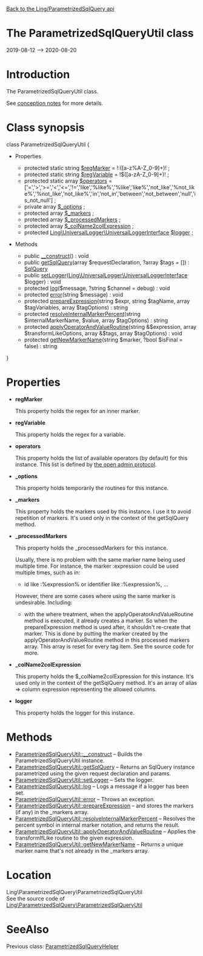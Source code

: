 [Back to the Ling/ParametrizedSqlQuery api](https://github.com/lingtalfi/ParametrizedSqlQuery/blob/master/doc/api/Ling/ParametrizedSqlQuery.md)



The ParametrizedSqlQueryUtil class
================
2019-08-12 --> 2020-08-20






Introduction
============

The ParametrizedSqlQueryUtil class.

See [conception notes](https://github.com/lingtalfi/ParametrizedSqlQuery/blob/master/doc/pages/conception-notes.md) for more details.



Class synopsis
==============


class <span class="pl-k">ParametrizedSqlQueryUtil</span>  {

- Properties
    - protected static string [$regMarker](#property-regMarker) = !:([a-z%A-Z_0-9]+)! ;
    - protected static string [$regVariable](#property-regVariable) = !\$([a-zA-Z_0-9]+)! ;
    - protected static array [$operators](#property-operators) = ['=','>','>=','<','<=','!=','like','%like%','%like','like%','not_like','%not_like%','%not_like','not_like%','in','not_in','between','not_between','null','is_not_null'] ;
    - private array [$_options](#property-_options) ;
    - protected array [$_markers](#property-_markers) ;
    - protected array [$_processedMarkers](#property-_processedMarkers) ;
    - protected array [$_colName2colExpression](#property-_colName2colExpression) ;
    - protected [Ling\UniversalLogger\UniversalLoggerInterface](https://github.com/lingtalfi/UniversalLogger/blob/master/UniversalLoggerInterface.php) [$logger](#property-logger) ;

- Methods
    - public [__construct](https://github.com/lingtalfi/ParametrizedSqlQuery/blob/master/doc/api/Ling/ParametrizedSqlQuery/ParametrizedSqlQueryUtil/__construct.md)() : void
    - public [getSqlQuery](https://github.com/lingtalfi/ParametrizedSqlQuery/blob/master/doc/api/Ling/ParametrizedSqlQuery/ParametrizedSqlQueryUtil/getSqlQuery.md)(array $requestDeclaration, ?array $tags = []) : [SqlQuery](https://github.com/lingtalfi/SqlQuery)
    - public [setLogger](https://github.com/lingtalfi/ParametrizedSqlQuery/blob/master/doc/api/Ling/ParametrizedSqlQuery/ParametrizedSqlQueryUtil/setLogger.md)([Ling\UniversalLogger\UniversalLoggerInterface](https://github.com/lingtalfi/UniversalLogger/blob/master/UniversalLoggerInterface.php) $logger) : void
    - protected [log](https://github.com/lingtalfi/ParametrizedSqlQuery/blob/master/doc/api/Ling/ParametrizedSqlQuery/ParametrizedSqlQueryUtil/log.md)($message, ?string $channel = debug) : void
    - protected [error](https://github.com/lingtalfi/ParametrizedSqlQuery/blob/master/doc/api/Ling/ParametrizedSqlQuery/ParametrizedSqlQueryUtil/error.md)(string $message) : void
    - protected [prepareExpression](https://github.com/lingtalfi/ParametrizedSqlQuery/blob/master/doc/api/Ling/ParametrizedSqlQuery/ParametrizedSqlQueryUtil/prepareExpression.md)(string $expr, string $tagName, array $tagVariables, array $tagOptions) : string
    - protected [resolveInternalMarkerPercent](https://github.com/lingtalfi/ParametrizedSqlQuery/blob/master/doc/api/Ling/ParametrizedSqlQuery/ParametrizedSqlQueryUtil/resolveInternalMarkerPercent.md)(string $internalMarkerName, $value, array $tagOptions) : string
    - protected [applyOperatorAndValueRoutine](https://github.com/lingtalfi/ParametrizedSqlQuery/blob/master/doc/api/Ling/ParametrizedSqlQuery/ParametrizedSqlQueryUtil/applyOperatorAndValueRoutine.md)(string &$expression, array $transformLikeOptions, array &$tags, array $tagOptions) : void
    - protected [getNewMarkerName](https://github.com/lingtalfi/ParametrizedSqlQuery/blob/master/doc/api/Ling/ParametrizedSqlQuery/ParametrizedSqlQueryUtil/getNewMarkerName.md)(string $marker, ?bool $isFinal = false) : string

}




Properties
=============

- <span id="property-regMarker"><b>regMarker</b></span>

    This property holds the regex for an inner marker.
    
    

- <span id="property-regVariable"><b>regVariable</b></span>

    This property holds the regex for a variable.
    
    

- <span id="property-operators"><b>operators</b></span>

    This property holds the list of available operators (by default) for this instance.
    This list is defined by [the open admin protocol](https://github.com/lingtalfi/Light_Realist/blob/master/doc/pages/open-admin-table-protocol.md).
    
    

- <span id="property-_options"><b>_options</b></span>

    This property holds temporarily the routines for this instance.
    
    

- <span id="property-_markers"><b>_markers</b></span>

    This property holds the markers used by this instance.
    I use it to avoid repetition of markers.
    It's used only in the context of the getSqlQuery method.
    
    

- <span id="property-_processedMarkers"><b>_processedMarkers</b></span>

    This property holds the _processedMarkers for this instance.
    
    Usually, there is no problem with the same marker name being used multiple time.
    For instance, the marker :expression could be used multiple times, such as in:
    
    - id like :%expression% or identifier like :%expression%, ...
    
    However, there are some cases where using the same marker is undesirable.
    Including:
    
    - with the where treatment, when the applyOperatorAndValueRoutine method is executed, it already creates
         a marker. So when the prepareExpression method is used after, it shouldn't re-create that marker.
         This is done by putting the marker created by the applyOperatorAndValueRoutine method in this processed markers array.
         This array is reset for every tag item. See the source code for more.
    
    

- <span id="property-_colName2colExpression"><b>_colName2colExpression</b></span>

    This property holds the $_colName2colExpression for this instance.
    It's used only in the context of the getSqlQuery method.
    It's an array of alias => column expression representing the allowed columns.
    
    

- <span id="property-logger"><b>logger</b></span>

    This property holds the logger for this instance.
    
    



Methods
==============

- [ParametrizedSqlQueryUtil::__construct](https://github.com/lingtalfi/ParametrizedSqlQuery/blob/master/doc/api/Ling/ParametrizedSqlQuery/ParametrizedSqlQueryUtil/__construct.md) &ndash; Builds the ParametrizedSqlQueryUtil instance.
- [ParametrizedSqlQueryUtil::getSqlQuery](https://github.com/lingtalfi/ParametrizedSqlQuery/blob/master/doc/api/Ling/ParametrizedSqlQuery/ParametrizedSqlQueryUtil/getSqlQuery.md) &ndash; Returns an SqlQuery instance parametrized using the given request declaration and params.
- [ParametrizedSqlQueryUtil::setLogger](https://github.com/lingtalfi/ParametrizedSqlQuery/blob/master/doc/api/Ling/ParametrizedSqlQuery/ParametrizedSqlQueryUtil/setLogger.md) &ndash; Sets the logger.
- [ParametrizedSqlQueryUtil::log](https://github.com/lingtalfi/ParametrizedSqlQuery/blob/master/doc/api/Ling/ParametrizedSqlQuery/ParametrizedSqlQueryUtil/log.md) &ndash; Logs a message if a logger has been set.
- [ParametrizedSqlQueryUtil::error](https://github.com/lingtalfi/ParametrizedSqlQuery/blob/master/doc/api/Ling/ParametrizedSqlQuery/ParametrizedSqlQueryUtil/error.md) &ndash; Throws an exception.
- [ParametrizedSqlQueryUtil::prepareExpression](https://github.com/lingtalfi/ParametrizedSqlQuery/blob/master/doc/api/Ling/ParametrizedSqlQuery/ParametrizedSqlQueryUtil/prepareExpression.md) &ndash; and stores the markers (if any) in the _markers array.
- [ParametrizedSqlQueryUtil::resolveInternalMarkerPercent](https://github.com/lingtalfi/ParametrizedSqlQuery/blob/master/doc/api/Ling/ParametrizedSqlQuery/ParametrizedSqlQueryUtil/resolveInternalMarkerPercent.md) &ndash; Resolves the percent symbol in internal marker notation, and returns the result.
- [ParametrizedSqlQueryUtil::applyOperatorAndValueRoutine](https://github.com/lingtalfi/ParametrizedSqlQuery/blob/master/doc/api/Ling/ParametrizedSqlQuery/ParametrizedSqlQueryUtil/applyOperatorAndValueRoutine.md) &ndash; Applies the transformIfLike routine to the given expression.
- [ParametrizedSqlQueryUtil::getNewMarkerName](https://github.com/lingtalfi/ParametrizedSqlQuery/blob/master/doc/api/Ling/ParametrizedSqlQuery/ParametrizedSqlQueryUtil/getNewMarkerName.md) &ndash; Returns a unique marker name that's not already in the _markers array.





Location
=============
Ling\ParametrizedSqlQuery\ParametrizedSqlQueryUtil<br>
See the source code of [Ling\ParametrizedSqlQuery\ParametrizedSqlQueryUtil](https://github.com/lingtalfi/ParametrizedSqlQuery/blob/master/ParametrizedSqlQueryUtil.php)



SeeAlso
==============
Previous class: [ParametrizedSqlQueryHelper](https://github.com/lingtalfi/ParametrizedSqlQuery/blob/master/doc/api/Ling/ParametrizedSqlQuery/Helper/ParametrizedSqlQueryHelper.md)<br>
